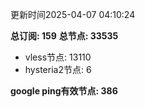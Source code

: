 更新时间2025-04-07 04:10:24

**总订阅: 159**
**总节点: 33535**
- vless节点: 13110
- hysteria2节点: 6

**google ping有效节点: 386**
